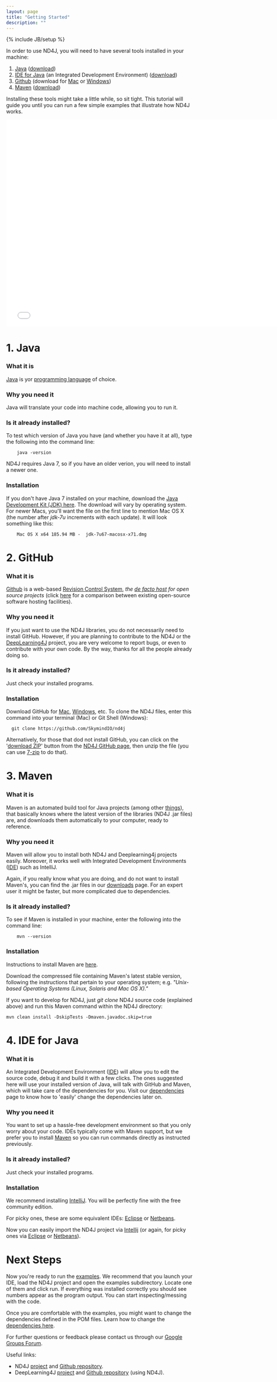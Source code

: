 ```yaml
---
layout: page
title: "Getting Started"
description: ""
---
```

{% include JB/setup %}

In order to use ND4J, you will need to have several tools installed in your machine:

1. [Java](#java) ([download](http://www.oracle.com/technetwork/java/javase/downloads/jdk7-downloads-1880260.html))
2. [IDE for Java](#ide-for-java) (an Integrated Development Environment) ([download](https://www.jetbrains.com/idea/download/))
3. [Github](#github) (download for [Mac](https://mac.github.com/) or [Windows](https://windows.github.com/))
4. [Maven](#maven) ([download](https://maven.apache.org/download.cgi))

Installing these tools might take a little while, so sit tight. This tutorial will guide you until you can run a few simple examples that illustrate how ND4J works.

<iframe width="750" height="560" src="//www.youtube.com/embed/D0TrW9ht2Qo" frameborder="0" allowfullscreen></iframe>

# <a id="java">1. Java</a>

### What it is
[Java](http://en.wikipedia.org/wiki/Java_%28programming_language%29) is yor [programming language](http://en.wikipedia.org/wiki/Comparison_of_programming_languages) of choice.

### Why you need it
Java will translate your code into machine code, allowing you to run it.

### Is it already installed?
To test which version of Java you have (and whether you have it at all), type the following into the command line:

		java -version
ND4J requires Java 7, so if you have an older verion, you will need to install a newer one.

### Installation
If you don't have Java 7 installed on your machine, download the [Java Development Kit (JDK) here](http://www.oracle.com/technetwork/java/javase/downloads/jdk7-downloads-1880260.html). The download will vary by operating system. For newer Macs, you'll want the file on the first line to mention Mac OS X (the number after *jdk-7u* increments with each update). It will look something like this:

		Mac OS X x64 185.94 MB -  jdk-7u67-macosx-x71.dmg

# <a id="github">2. GitHub</a>

### What it is
[Github](http://en.wikipedia.org/wiki/GitHub) is a web-based [Revision Control System](http://en.wikipedia.org/wiki/Revision_control), _the [de facto host](http://opensource.com/life/12/11/code-hosting-comparison) for open source projects_ (click [here](http://en.wikipedia.org/wiki/Comparison_of_open-source_software_hosting_facilities) for a comparison between existing open-source software hosting facilities).

### Why you need it
If you just want to use the ND4J libraries, you do not necessarily need to install GitHub. However, if you are planning to contribute to the ND4J or the [DeepLearning4J](https://github.com/SkymindIO/deeplearning4j) project, you are very welcome to report bugs, or even to contribute with your own code. By the way, thanks for all the people already doing so.

### Is it already installed?
Just check your installed programs.

### Installation
Download GitHub for [Mac](https://mac.github.com/), [Windows](https://windows.github.com/), etc.
To clone the ND4J files, enter this command into your terminal (Mac) or Git Shell (Windows):

      git clone https://github.com/SkymindIO/nd4j
      
Alternatively, for those that dod not install GitHub, you can click on the '[download ZIP](https://github.com/SkymindIO/nd4j/archive/master.zip)' button from the [ND4J GitHub page](https://github.com/SkymindIO/nd4j), then unzip the file (you can use [7-zip](http://www.7-zip.org/download.html) to do that).

# <a id="maven">3. Maven</a>

### What it is
Maven is an automated build tool for Java projects (among other [things](http://maven.apache.org/what-is-maven.html)), that basically knows where the latest version of the libraries (ND4J .jar files) are, and downloads them automatically to your computer, ready to reference.

### Why you need it
Maven will allow you to install both ND4J and Deeplearning4j projects easily. Moreover, it works well with Integrated Development Environments ([IDE](#4-ide-for-java)) such as IntelliJ.

Again, if you really know what you are doing, and do not want to install Maven's, you can find the .jar files in our [downloads](downloads.html) page. For an expert user it might be faster, but more complicated due to dependencies.

### Is it already installed?
To see if Maven is installed in your machine, enter the following into the command line:

		mvn --version

### Installation
Instructions to install Maven are [here](https://maven.apache.org/download.cgi). 

Download the compressed file containing Maven's latest stable version, following the instructions that pertain to your operating system; e.g. *"Unix-based Operating Systems (Linux, Solaris and Mac OS X)."* 

If you want to develop for ND4J, just *git clone* ND4J source code (explained above) and run this Maven command within the ND4J directory:

    mvn clean install -DskipTests -Dmaven.javadoc.skip=true

# <a id="ide-for-java">4. IDE for Java</a>

### What it is
An Integrated Development Environment ([IDE](http://encyclopedia.thefreedictionary.com/integrated+development+environment)) will allow you to edit the source code, debug it and build it with a few clicks. The ones suggested here will use your installed version of Java, will talk with GitHub and Maven, which will take care of the dependencies for you. Visit our [dependencies](dependencies.html) page to know how to 'easily' change the dependencies later on.

### Why you need it
You want to set up a hassle-free development environment so that you only worry about your code. IDEs typically come with Maven support, but we prefer you to install [Maven](#3-maven) so you can run commands directly as instructed previously.

### Is it already installed?
Just check your installed programs.

### Installation
We recommend installing [IntelliJ](https://www.jetbrains.com/idea/download/). You will be perfectly fine with the free community edition.

For picky ones, these are some equivalent IDEs: [Eclipse](http://books.sonatype.com/m2eclipse-book/reference/creating-sect-importing-projects.html) or [Netbeans](http://wiki.netbeans.org/MavenBestPractices).

Now you can easily import the ND4J project via [Intellij](http://stackoverflow.com/questions/1051640/correct-way-to-add-lib-jar-to-an-intellij-idea-project) (or again, for picky ones via [Eclipse](http://stackoverflow.com/questions/3280353/how-to-import-a-jar-in-eclipse) or [Netbeans](http://gpraveenkumar.wordpress.com/2009/06/17/abc-to-import-a-jar-file-in-netbeans-6-5/)).

# Next Steps

Now you're ready to run the [examples](elementwise.html). We recommend that you launch your IDE, load the ND4J project and open the examples subdirectory. Locate one of them and click run. If everything was installed correctly you should see numbers appear as the program output. You can start inspecting/messing with the code.

Once you are comfortable with the examples, you might want to change the dependencies defined in the POM files. Learn how to change the [dependencies here](dependencies.html).

For further questions or feedback please contact us through our [Google Groups Forum](https://groups.google.com/forum/#!forum/nd4j).

Useful links:

* ND4J [project](http://nd4j.org/) and [Github repository](https://github.com/SkymindIO/nd4j).
* DeepLearning4J [project](http://deeplearning4j.org/) and [Github repository](https://github.com/SkymindIO/deeplearning4j) (using ND4J).


